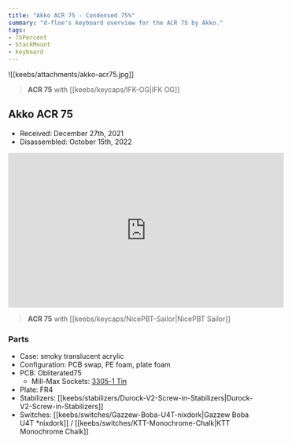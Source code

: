 ```yaml
---
title: "Akko ACR 75 - Condensed 75%"
summary: "d-floe's keyboard overview for the ACR 75 by Akko."
tags:
- 75Percent
- StackMount
- keyboard
---
```


![[keebs/attachments/akko-acr75.jpg]]

> **ACR 75** with [[keebs/keycaps/IFK-OG|IFK OG]]

## Akko ACR 75

- Received: December 27th, 2021
- Disassembled: October 15th, 2022

<iframe width="560" height="315" src="https://www.youtube-nocookie.com/embed/fE7rXcxTMIQ" title="YouTube video player" frameborder="0" allow="accelerometer; autoplay; clipboard-write; encrypted-media; gyroscope; picture-in-picture; web-share" allowfullscreen></iframe>

> **ACR 75** with [[keebs/keycaps/NicePBT-Sailor|NicePBT Sailor]]

### Parts

- Case: smoky translucent acrylic
- Configuration: PCB swap, PE foam, plate foam
- PCB: Obliterated75
    - Mill-Max Sockets: [3305-1 Tin](https://divinikey.com/products/mill-max-hotswap-sockets?variant=39441283579969)
- Plate: FR4
- Stabilizers: [[keebs/stabilizers/Durock-V2-Screw-in-Stabilizers|Durock-V2-Screw-in-Stabilizers]]
- Switches: [[keebs/switches/Gazzew-Boba-U4T-nixdork|Gazzew Boba U4T *nixdork]] / [[keebs/switches/KTT-Monochrome-Chalk|KTT Monochrome Chalk]]
